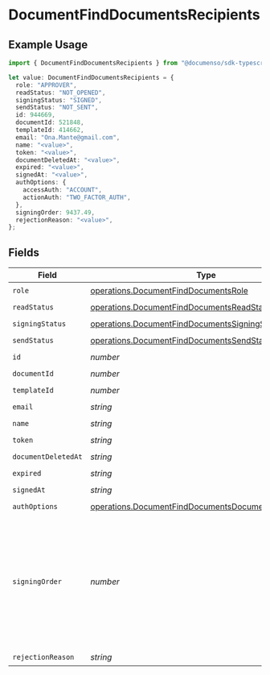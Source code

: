 # DocumentFindDocumentsRecipients

## Example Usage

```typescript
import { DocumentFindDocumentsRecipients } from "@documenso/sdk-typescript/models/operations";

let value: DocumentFindDocumentsRecipients = {
  role: "APPROVER",
  readStatus: "NOT_OPENED",
  signingStatus: "SIGNED",
  sendStatus: "NOT_SENT",
  id: 944669,
  documentId: 521848,
  templateId: 414662,
  email: "Ona.Mante@gmail.com",
  name: "<value>",
  token: "<value>",
  documentDeletedAt: "<value>",
  expired: "<value>",
  signedAt: "<value>",
  authOptions: {
    accessAuth: "ACCOUNT",
    actionAuth: "TWO_FACTOR_AUTH",
  },
  signingOrder: 9437.49,
  rejectionReason: "<value>",
};
```

## Fields

| Field                                                                                                                        | Type                                                                                                                         | Required                                                                                                                     | Description                                                                                                                  |
| ---------------------------------------------------------------------------------------------------------------------------- | ---------------------------------------------------------------------------------------------------------------------------- | ---------------------------------------------------------------------------------------------------------------------------- | ---------------------------------------------------------------------------------------------------------------------------- |
| `role`                                                                                                                       | [operations.DocumentFindDocumentsRole](../../models/operations/documentfinddocumentsrole.md)                                 | :heavy_check_mark:                                                                                                           | N/A                                                                                                                          |
| `readStatus`                                                                                                                 | [operations.DocumentFindDocumentsReadStatus](../../models/operations/documentfinddocumentsreadstatus.md)                     | :heavy_check_mark:                                                                                                           | N/A                                                                                                                          |
| `signingStatus`                                                                                                              | [operations.DocumentFindDocumentsSigningStatus](../../models/operations/documentfinddocumentssigningstatus.md)               | :heavy_check_mark:                                                                                                           | N/A                                                                                                                          |
| `sendStatus`                                                                                                                 | [operations.DocumentFindDocumentsSendStatus](../../models/operations/documentfinddocumentssendstatus.md)                     | :heavy_check_mark:                                                                                                           | N/A                                                                                                                          |
| `id`                                                                                                                         | *number*                                                                                                                     | :heavy_check_mark:                                                                                                           | N/A                                                                                                                          |
| `documentId`                                                                                                                 | *number*                                                                                                                     | :heavy_check_mark:                                                                                                           | N/A                                                                                                                          |
| `templateId`                                                                                                                 | *number*                                                                                                                     | :heavy_check_mark:                                                                                                           | N/A                                                                                                                          |
| `email`                                                                                                                      | *string*                                                                                                                     | :heavy_check_mark:                                                                                                           | N/A                                                                                                                          |
| `name`                                                                                                                       | *string*                                                                                                                     | :heavy_check_mark:                                                                                                           | N/A                                                                                                                          |
| `token`                                                                                                                      | *string*                                                                                                                     | :heavy_check_mark:                                                                                                           | N/A                                                                                                                          |
| `documentDeletedAt`                                                                                                          | *string*                                                                                                                     | :heavy_check_mark:                                                                                                           | N/A                                                                                                                          |
| `expired`                                                                                                                    | *string*                                                                                                                     | :heavy_check_mark:                                                                                                           | N/A                                                                                                                          |
| `signedAt`                                                                                                                   | *string*                                                                                                                     | :heavy_check_mark:                                                                                                           | N/A                                                                                                                          |
| `authOptions`                                                                                                                | [operations.DocumentFindDocumentsDocumentsAuthOptions](../../models/operations/documentfinddocumentsdocumentsauthoptions.md) | :heavy_check_mark:                                                                                                           | N/A                                                                                                                          |
| `signingOrder`                                                                                                               | *number*                                                                                                                     | :heavy_check_mark:                                                                                                           | The order in which the recipient should sign the document. Only works if the document is set to sequential signing.          |
| `rejectionReason`                                                                                                            | *string*                                                                                                                     | :heavy_check_mark:                                                                                                           | N/A                                                                                                                          |